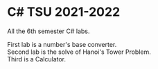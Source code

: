 # C# TSU 2021-2022
All the 6th semester C# labs.

First lab is a number's base converter. <br>
Second lab is the solve of Hanoi's Tower Problem. <br>
Third is a Calculator. <br>
